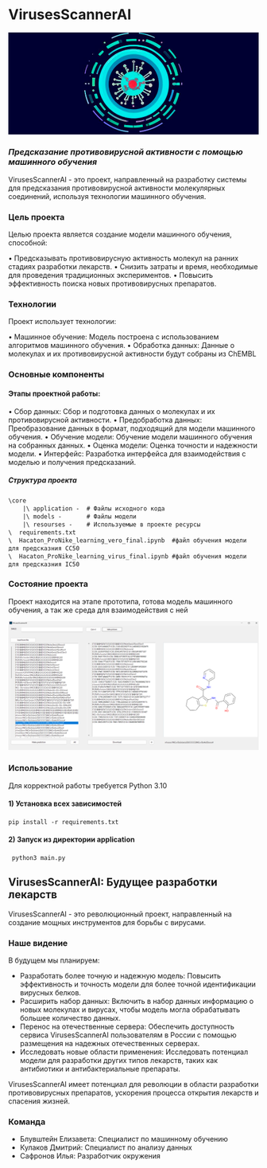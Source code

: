 # VirusesScannerAI 

![LOGO](https://github.com/ResQkiT/VirusesScannerAI/raw/main/core/resources/logo2.png)

### *Предсказание противовирусной активности с помощью машинного обучения*

VirusesScannerAI - это проект, направленный на разработку системы для предсказания противовирусной активности молекулярных соединений, используя технологии машинного обучения.

### Цель проекта

Целью проекта является создание модели машинного обучения, способной:

• Предсказывать противовирусную активность молекул на ранних стадиях разработки лекарств.
• Снизить затраты и время, необходимые для проведения традиционных экспериментов.
• Повысить эффективность поиска новых противовирусных препаратов.

### Технологии

Проект использует технологии:

• Машинное обучение: Модель построена с использованием алгоритмов машинного обучения.
• Обработка данных: Данные о молекулах и их противовирусной активности будут собраны из ChEMBL

### Основные компоненты

#### Этапы проектной работы:

• Сбор данных: Сбор и подготовка данных о молекулах и их противовирусной активности.
• Предобработка данных: Преобразование данных в формат, подходящий для модели машинного обучения.
• Обучение модели: Обучение модели машинного обучения на собранных данных.
• Оценка модели: Оценка точности и надежности модели.
• Интерфейс: Разработка интерфейса для взаимодействия с моделью и получения предсказаний.

##### Структура проекта
```
\core
    |\ application -  # Файлы исходного кода
    |\ models -       # Файлы модели
    |\ resourses -    # Используемые в проекте ресурсы
\  requirements.txt   
\  Hacaton_ProNike_learning_vero_final.ipynb  #файл обучения модели для предсказния CC50
\  Hacaton_ProNike_learning_virus_final.ipynb #файл обучения модели для предсказния IC50
```

### Состояние проекта

Проект находится на этапе прототипа, готова модель машинного обучения, а так же среда для взаимодействия с ней


![LOGO](https://github.com/ResQkiT/VirusesScannerAI/raw/main/core/resources/showcase.png)
### Использование
Для корректной работы требуется
Python 3.10
#### 1) Установка всех зависимостей
` pip install -r requirements.txt `
#### 2) Запуск из директории application
` python3 main.py`

## VirusesScannerAI: Будущее разработки лекарств

VirusesScannerAI - это революционный проект, направленный на создание мощных инструментов для борьбы с вирусами. 

### Наше видение

В будущем мы планируем:

- Разработать более точную и надежную модель: Повысить эффективность и точность модели для более точной идентификации вирусных белков.
- Расширить набор данных: Включить в набор данных информацию о новых молекулах и вирусах, чтобы модель могла обрабатывать большее количество данных.
- Перенос на отечественные сервера: Обеспечить доступность сервиса VirusesScannerAI пользователям в России с помощью размещения на надежных отечественных серверах.
- Исследовать новые области применения: Исследовать потенциал модели для разработки других типов лекарств, таких как антибиотики и антибактериальные препараты.
  
VirusesScannerAI имеет потенциал для революции в области разработки противовирусных препаратов, ускорения процесса открытия лекарств и спасения жизней. 

### Команда
- Блувштейн Елизавета: Специалист по машинному обучению
- Кулаков Дмитрий: Специалист по анализу данных
- Сафронов  Илья: Разработчик окружения
